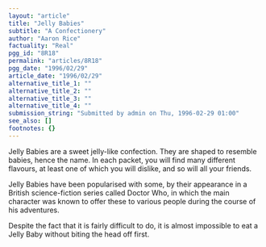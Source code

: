 ```yaml
---
layout: "article"
title: "Jelly Babies"
subtitle: "A Confectionery"
author: "Aaron Rice"
factuality: "Real"
pgg_id: "8R18"
permalink: "articles/8R18"
pgg_date: "1996/02/29"
article_date: "1996/02/29"
alternative_title_1: ""
alternative_title_2: ""
alternative_title_3: ""
alternative_title_4: ""
submission_string: "Submitted by admin on Thu, 1996-02-29 01:00"
see_also: []
footnotes: {}
---
```

<div>
<p>Jelly Babies are a sweet jelly-like confection. They are shaped to resemble babies, hence the name. In each packet, you will find many different flavours, at least one of which you will dislike, and so will all your friends.</p>
<p>Jelly Babies have been popularised with some, by their appearance in a British science-fiction series called Doctor Who, in which the main character was known to offer these to various people during the course of his adventures.</p>
<p>Despite the fact that it is fairly difficult to do, it is almost impossible to eat a Jelly Baby without biting the head off first. <!--Amazon_CLS_IM_END--></p>
</div>


